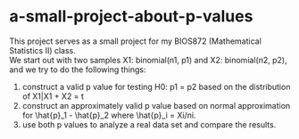 # a-small-project-about-p-values
This project serves as a small project for my BIOS872 (Mathematical Statistics II) class.<br />
We start out with two samples X1: binomial(n1, p1) and X2: binomial(n2, p2), and we try to do the following things: <br />
1) construct a valid p value for testing H0: p1 = p2 based on the distribution of X1|X1 + X2 = t <br />
2) construct an approximately valid p value based on normal approximation for \hat{p}_1 - \hat{p}_2 where \hat{p}_i = Xi/ni. <br />
3) use both p values to analyze a real data set and compare the results.
